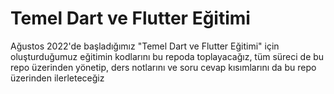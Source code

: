 # Temel Dart ve Flutter Eğitimi
Ağustos 2022'de başladığımız "Temel Dart ve Flutter Eğitimi" için oluşturduğumuz eğitimin kodlarını bu repoda toplayacağız, tüm süreci de bu repo üzerinden yönetip, ders notlarını ve soru cevap kısımlarını da bu repo üzerinden ilerleteceğiz
